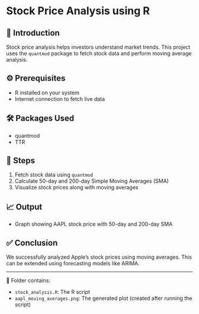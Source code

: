 # Stock Price Analysis using R

## 📌 Introduction
Stock price analysis helps investors understand market trends. This project uses the `quantmod` package to fetch stock data and perform moving average analysis.

## ⚙️ Prerequisites
- R installed on your system
- Internet connection to fetch live data

## 🛠️ Packages Used
- quantmod
- TTR

## 📝 Steps
1. Fetch stock data using `quantmod`
2. Calculate 50-day and 200-day Simple Moving Averages (SMA)
3. Visualize stock prices along with moving averages

## 📈 Output
- Graph showing AAPL stock price with 50-day and 200-day SMA

## ✅ Conclusion
We successfully analyzed Apple’s stock prices using moving averages. This can be extended using forecasting models like ARIMA.

---
📁 Folder contains:
- `stock_analysis.R`: The R script
- `aapl_moving_averages.png`: The generated plot (created after running the script)
